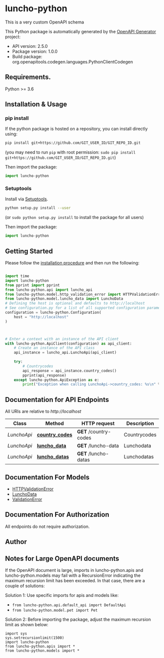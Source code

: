 # luncho-python
This is a very custom OpenAPI schema

This Python package is automatically generated by the [OpenAPI Generator](https://openapi-generator.tech) project:

- API version: 2.5.0
- Package version: 1.0.0
- Build package: org.openapitools.codegen.languages.PythonClientCodegen

## Requirements.

Python >= 3.6

## Installation & Usage
### pip install

If the python package is hosted on a repository, you can install directly using:

```sh
pip install git+https://github.com/GIT_USER_ID/GIT_REPO_ID.git
```
(you may need to run `pip` with root permission: `sudo pip install git+https://github.com/GIT_USER_ID/GIT_REPO_ID.git`)

Then import the package:
```python
import luncho-python
```

### Setuptools

Install via [Setuptools](http://pypi.python.org/pypi/setuptools).

```sh
python setup.py install --user
```
(or `sudo python setup.py install` to install the package for all users)

Then import the package:
```python
import luncho-python
```

## Getting Started

Please follow the [installation procedure](#installation--usage) and then run the following:

```python

import time
import luncho-python
from pprint import pprint
from luncho-python.api import luncho_api
from luncho-python.model.http_validation_error import HTTPValidationError
from luncho-python.model.luncho_data import LunchoData
# Defining the host is optional and defaults to http://localhost
# See configuration.py for a list of all supported configuration parameters.
configuration = luncho-python.Configuration(
    host = "http://localhost"
)



# Enter a context with an instance of the API client
with luncho-python.ApiClient(configuration) as api_client:
    # Create an instance of the API class
    api_instance = luncho_api.LunchoApi(api_client)
    
    try:
        # Countrycodes
        api_response = api_instance.country_codes()
        pprint(api_response)
    except luncho-python.ApiException as e:
        print("Exception when calling LunchoApi->country_codes: %s\n" % e)
```

## Documentation for API Endpoints

All URIs are relative to *http://localhost*

Class | Method | HTTP request | Description
------------ | ------------- | ------------- | -------------
*LunchoApi* | [**country_codes**](docs/LunchoApi.md#country_codes) | **GET** /country-codes | Countrycodes
*LunchoApi* | [**luncho_data**](docs/LunchoApi.md#luncho_data) | **GET** /luncho-data | Lunchodata
*LunchoApi* | [**luncho_datas**](docs/LunchoApi.md#luncho_datas) | **GET** /luncho-datas | Lunchodatas


## Documentation For Models

 - [HTTPValidationError](docs/HTTPValidationError.md)
 - [LunchoData](docs/LunchoData.md)
 - [ValidationError](docs/ValidationError.md)


## Documentation For Authorization

 All endpoints do not require authorization.

## Author




## Notes for Large OpenAPI documents
If the OpenAPI document is large, imports in luncho-python.apis and luncho-python.models may fail with a
RecursionError indicating the maximum recursion limit has been exceeded. In that case, there are a couple of solutions:

Solution 1:
Use specific imports for apis and models like:
- `from luncho-python.api.default_api import DefaultApi`
- `from luncho-python.model.pet import Pet`

Solution 2:
Before importing the package, adjust the maximum recursion limit as shown below:
```
import sys
sys.setrecursionlimit(1500)
import luncho-python
from luncho-python.apis import *
from luncho-python.models import *
```

